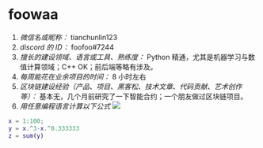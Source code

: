 # foowaa

1. _微信名或昵称：_ tianchunlin123
2. _discord 的 ID：_ foofoo#7244
3. _擅长的建设领域、语言或工具、熟练度：_ Python 精通，尤其是机器学习与数值计算领域；C++ OK；前后端等略有涉及。
4. _每周能花在业余项目的时间：_ 8 小时左右
5. _区块链建设经验（产品、项目、黑客松、技术文章、代码贡献、艺术创作等）：_ 基本无，几个月前研究了一下智能合约；一个朋友做过区块链项目。
6. _用任意编程语言计算以下公式_
   ![](<https://latex.codecogs.com/svg.image?\sum_{n=1}^{100}\left&space;(n^{3}-\sqrt[3]{n}&space;\right&space;)>)

```matlab
x = 1:100;
y = x.^3-x.^0.333333
z = sum(y)
```
